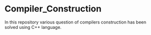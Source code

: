 # Compiler_Construction
In this repository various question of compilers construction has been solved using C++ language.

